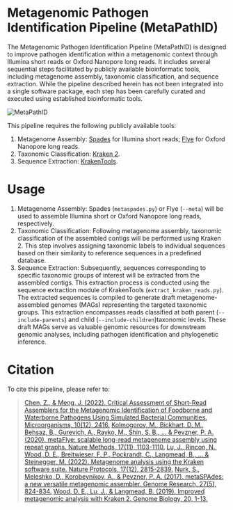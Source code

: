 # Metagenomic Pathogen Identification Pipeline (MetaPathID)
The Metagenomic Pathogen Identification Pipeline (MetaPathID) is designed to improve pathogen identification within a metagenomic context through Illumina short reads or Oxford Nanopore long reads. It includes several sequential steps facilitated by publicly available bioinformatic tools, including metagenome assembly, taxonomic classification, and sequence extraction. While the pipeline described herein has not been integrated into a single software package, each step has been carefully curated and executed using established bioinformatic tools. 

![MetaPathID](https://github.com/jackchen129/Metagenomic-pathogen-identification-pipeline/assets/49889016/6a526218-2a03-49a0-bbf1-3d17a0f1f89e)

This pipeline requires the following publicly available tools: 
1. Metagenome Assembly: [Spades](https://github.com/ablab/spades) for Illumina short reads; [Flye](https://github.com/fenderglass/Flye) for Oxford Nanopore long reads.
2. Taxonomic Classification: [Kraken 2](https://github.com/DerrickWood/kraken2).
3. Sequence Extraction: [KrakenTools](https://github.com/jenniferlu717/KrakenTools).

# Usage
1. Metagenome Assembly: Spades (`metaspades.py`) or Flye (`--meta`) will be used to assemble Illumina short or Oxford Nanopore long reads, respectively.
2. Taxonomic Classification: Following metagenome assembly, taxonomic classification of the assembled contigs will be performed using Kraken 2. This step involves assigning taxonomic labels to individual sequences based on their similarity to reference sequences in a predefined database.
3. Sequence Extraction: Subsequently, sequences corresponding to specific taxonomic groups of interest will be extracted from the assembled contigs. This extraction process is conducted using the sequence extraction module of KrakenTools (`extract_kraken_reads.py`). The extracted sequences is compiled to generate draft metagenome-assembled genomes (MAGs) representing the targeted taxonomic groups. This extraction encompasses reads classified at both parent (`--include-parents`) and child (`--include-children`)taxonomic levels. These draft MAGs serve as valuable genomic resources for downstream genomic analyses, including pathogen identification and phylogenetic inference.

# Citation
To cite this pipeline, please refer to: 

>[Chen, Z., & Meng, J. (2022). Critical Assessment of Short-Read Assemblers for the Metagenomic Identification of Foodborne and Waterborne Pathogens Using Simulated Bacterial Communities. Microorganisms, 10(12), 2416.](https://www.mdpi.com/2076-2607/10/12/2416)
>[Kolmogorov, M., Bickhart, D. M., Behsaz, B., Gurevich, A., Rayko, M., Shin, S. B., ... & Pevzner, P. A. (2020). metaFlye: scalable long-read metagenome assembly using repeat graphs. Nature Methods, 17(11), 1103-1110.](https://www.nature.com/articles/s41592-020-00971-x)
>[Lu, J., Rincon, N., Wood, D. E., Breitwieser, F. P., Pockrandt, C., Langmead, B., ... & Steinegger, M. (2022). Metagenome analysis using the Kraken software suite. Nature Protocols, 17(12), 2815-2839.](https://www.nature.com/articles/s41596-022-00738-y)
>[Nurk, S., Meleshko, D., Korobeynikov, A., & Pevzner, P. A. (2017). metaSPAdes: a new versatile metagenomic assembler. Genome Research, 27(5), 824-834.](https://genome.cshlp.org/content/27/5/824)
>[Wood, D. E., Lu, J., & Langmead, B. (2019). Improved metagenomic analysis with Kraken 2. Genome Biology, 20, 1-13.](https://link.springer.com/article/10.1186/s13059-019-1891-0)
